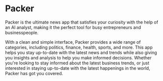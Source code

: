 # Packer
Packer is the ultimate news app that satisfies your curiosity with the help of an AI analyst, making it the perfect tool for busy entrepreneurs and businesspeople. 

With a clean and simple interface, Packer provides a wide range of categories, including politics, finance, health, sports, and more. This app helps you stay up-to-date with the latest news and trends while also giving you insights and analysis to help you make informed decisions. Whether you're looking to stay informed about the latest business trends, or just interested in staying up-to-date with the latest happenings in the world, Packer has got you covered.
